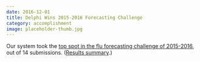 ```yaml
---
date: 2016-12-01
title: Delphi Wins 2015-2016 Forecasting Challenge
category: accomplishment
image: placeholder-thumb.jpg
---
```


Our system took the [top spot in the flu forecasting challenge of 2015-2016](https://www.cdc.gov/flu/spotlights/flu-activity-forecasts-2016-2017.htm), out of 14 submissions. ([Results summary](https://www.cs.cmu.edu/~roni/CDC%20Flu%20Challenge%202015-2016%20Results.pdf).)
